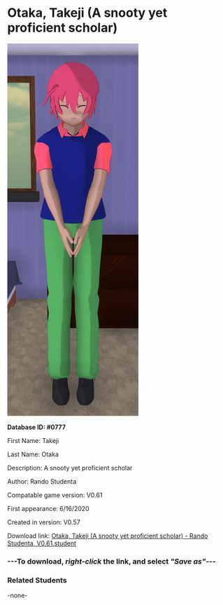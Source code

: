 # Otaka, Takeji (A snooty yet proficient scholar)

<img src="../../Files/Images/Otaka, Takeji (A snooty yet proficient scholar).png" title="Otaka, Takeji (A snooty yet proficient scholar) - Rando Studenta, V0.61">

**Database ID: #0777**

First Name: Takeji

Last Name: Otaka

Description: A snooty yet proficient scholar

Author: Rando Studenta

Compatable game version: V0.61

First appearance: 6/16/2020

Created in version: V0.57

Download link: <a href="https://raw.githubusercontent.com/Arbiter1223/Daigaku-Gurashi-Custom-Students/master/Files/Student%20Files/Otaka%2C%20Takeji%20(A%20snooty%20yet%20proficient%20scholar)%20-%20Rando%20Studenta%2C%20V0.61.student">Otaka, Takeji (A snooty yet proficient scholar) - Rando Studenta, V0.61.student</a>

### ---**To download, _right-click_ the link, and select _"Save as"_**---

### Related Students

-none-
